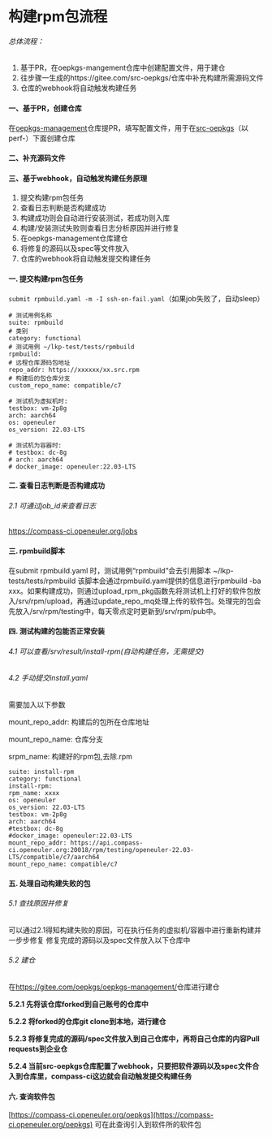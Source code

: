 # **构建rpm包流程**

###### 总体流程：
1. 基于PR，在oepkgs-mangement仓库中创建配置文件，用于建仓
2. 往步骤一生成的https://gitee.com/src-oepkgs/仓库中补充构建所需源码文件
3. 仓库的webhook将自动触发构建任务

#### 一、基于PR，创建仓库
在[oepkgs-management](https://gitee.com/oepkgs/oepkgs-management)仓库提PR，填写配置文件，用于在[src-oepkgs](https://gitee.com/src-oepkgs)（以perf-）下面创建仓库
#### 二、补充源码文件

#### 三、基于webhook，自动触发构建任务原理


1. 提交构建rpm包任务
2. 查看日志判断是否构建成功
3. 构建成功则会自动进行安装测试，若成功则入库
4. 构建/安装测试失败则查看日志分析原因并进行修复
5. 在oepkgs-management仓库建仓
6. 将修复的源码以及spec等文件放入
7. 仓库的webhook将自动触发提交构建任务

####  一. 提交构建rpm包任务
`submit rpmbuild.yaml -m -I ssh-on-fail.yaml`（如果job失败了，自动sleep）
```
# 测试用例名称
suite: rpmbuild
# 类别
category: functional
# 测试用例 ~/lkp-test/tests/rpmbuild
rpmbuild:
# 远程仓库源码包地址
repo_addr: https://xxxxxx/xx.src.rpm
# 构建后的包仓库分支
custom_repo_name: compatible/c7

# 测试机为虚拟机时:
testbox: vm-2p8g
arch: aarch64
os: openeuler
os_version: 22.03-LTS

# 测试机为容器时:
# testbox: dc-8g
# arch: aarch64
# docker_image: openeuler:22.03-LTS
```
#### 二. 查看日志判断是否构建成功
###### 2.1 可通过job_id来查看日志
 <u>https://compass-ci.openeuler.org/jobs</u>


#### 三. rpmbuild脚本
在submit rpmbuild.yaml 时，测试用例“rpmbuild”会去引用脚本 ~/lkp-tests/tests/rpmbuild
该脚本会通过rpmbuild.yaml提供的信息进行rpmbuild -ba xxx。如果构建成功，则通过upload_rpm_pkg函数先将测试机上打好的软件包放入/srv/rpm/upload，再通过update_repo_mq处理上传的软件包。处理完的包会先放入/srv/rpm/testing中，每天零点定时更新到/srv/rpm/pub中。
#### 四. 测试构建的包能否正常安装
###### 4.1  可以查看/srv/result/install-rpm(自动构建任务，无需提交)

###### 4.2  手动提交install.yaml
需要加入以下参数

mount_repo_addr: 构建后的包所在仓库地址

mount_repo_name: 仓库分支

srpm_name: 构建好的rpm包,去除.rpm

```
suite: install-rpm
category: functional
install-rpm:
rpm_name: xxxx
os: openeuler
os_version: 22.03-LTS
testbox: vm-2p8g
arch: aarch64
#testbox: dc-8g
#docker_image: openeuler:22.03-LTS
mount_repo_addr: https://api.compass-ci.openeuler.org:20018/rpm/testing/openeuler-22.03-LTS/compatible/c7/aarch64
mount_repo_name: compatible/c7
```

#### 五. 处理自动构建失败的包
###### 5.1 查找原因并修复
可以通过2.1得知构建失败的原因，可在执行任务的虚拟机/容器中进行重新构建并一步步修复
修复完成的源码以及spec文件放入以下仓库中
###### 5.2 建仓
在<u>https://gitee.com/oepkgs/oepkgs-management/</u>仓库进行建仓

**5.2.1 先将该仓库forked到自己账号的仓库中**

**5.2.2 将forked的仓库git clone到本地，进行建仓**

**5.2.3 将修复完成的源码/spec文件放入到自己仓库中，再将自己仓库的内容Pull requests到企业仓**

**5.2.4 当前src-oepkgs仓库配置了webhook，只要把软件源码以及spec文件合入到仓库里，compass-ci这边就会自动触发提交构建任务**
#### 六. 查询软件包
[https://compass-ci.openeuler.org/oepkgs](https://compass-ci.openeuler.org/oepkgs)
可在此查询引入到软件所的软件包